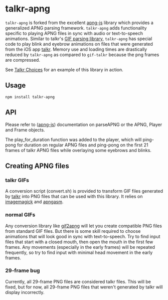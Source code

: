 # talkr-apng

`talkr-apng` is forked from the excellent [apng-js](https://github.com/davidmz/apng-js) library which provides a generalized APNG parsing framework.  `talkr-apng` adds functionality specific to playing APNG files in sync with audio or text-to-speech animations.  Similar to talkr's [GIF parsing library](https://github.com/talkr-app/gif-talkr), `talkr-apng` has special code to play blink and eyebrow animations on files that were generated from the iOS app [talkr](https://talkrapp).  Memory use and loading times are drastically reduced by `talkr-apng` as compared to `gif-talkr` because the png frames are compressed.

See [Talkr Choices](https://choices.talkrapp.com) for an example of this library in action.

## Usage
`npm install talkr-apng`
 
## API

Please refer to ([apng-js](https://github.com/davidmz/apng-js)) documentation on parseAPNG or the APNG, Player and Frame objects.

The play_for_duration function was added to the player, which will ping-pong for duration on regular APNG files and ping-pong on the first 21 frames of talkr APNG files while overlaying some eyebrows and blinks.

## Creating APNG files

### talkr GIFs 

A conversion script (convert.sh) is provided to transform GIF files generated by [talkr](https://talkrapp) into PNG files that can be used with this library.  It relies on [imagemagick](https://www.imagemagick.org/) and [apngasm](http://apngasm.sourceforge.net/).

### normal GIFs

Any conversion library like [gif2apng](http://gif2apng.sourceforge.net/) will let you create compatible PNG files from standard GIF files.  But there is some skill required to choose animations that will look good in sync with text-to-speech. Try to find input files that start with a closed mouth, then open the mouth in the first few frames.  Any movements (especially in the early frames) will be repeated frequently, so try to find input with minimal head movement in the early frames.

### 29-frame bug

Currently, all 29-frame PNG files are considered talkr files. This will be fixed, but for now, all 29-frame PNG files that weren't generated by talkr will display incorrectly.

